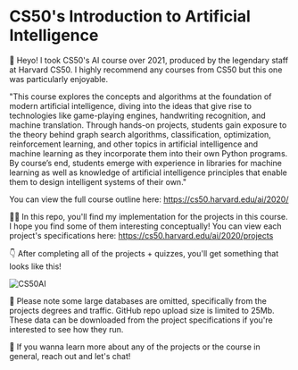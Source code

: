 # CS50's Introduction to Artificial Intelligence

👋 Heyo! I took CS50's AI course over 2021, produced by the legendary staff at Harvard CS50. I highly recommend any courses from CS50 but this one was particularly enjoyable.

"This course explores the concepts and algorithms at the foundation of modern artificial intelligence, diving into the ideas that give rise to technologies like game-playing engines, handwriting recognition, and machine translation. Through hands-on projects, students gain exposure to the theory behind graph search algorithms, classification, optimization, reinforcement learning, and other topics in artificial intelligence and machine learning as they incorporate them into their own Python programs. By course’s end, students emerge with experience in libraries for machine learning as well as knowledge of artificial intelligence principles that enable them to design intelligent systems of their own."

You can view the full course outline here: https://cs50.harvard.edu/ai/2020/

🧑‍💻 In this repo, you'll find my implementation for the projects in this course. I hope you find some of them interesting conceptually! You can view each project's specifications here: https://cs50.harvard.edu/ai/2020/projects

👇 After completing all of the projects + quizzes, you'll get something that looks like this!

![CS50AI](https://user-images.githubusercontent.com/37886722/137134480-64e8e27f-4d16-4bde-9540-2da8cef8f8da.png)

🚨 Please note some large databases are omitted, specifically from the projects degrees and traffic. GitHub repo upload size is limited to 25Mb. These data can be downloaded from the project specifications if you're interested to see how they run.

🙌 If you wanna learn more about any of the projects or the course in general, reach out and let's chat!

